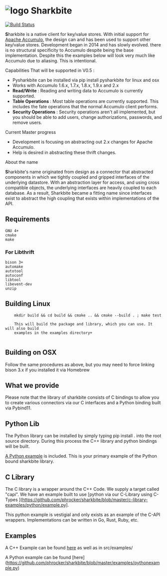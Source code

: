 # ![logo](https://www.sharkbite.io/wp-content/uploads/2017/02/sharkbite.jpg) Sharkbite 
[![Build Status](https://travis-ci.org/phrocker/sharkbite.svg?branch=master)](https://travis-ci.org/phrocker/sharkbite)

**S**harkbite is a native client for key/value stores. With 
initial support for [Apache Accumulo][accumulo], the design can and has been used to support other key/value
stores. Development began in 2014 and has  slowly evolved. there is no structural specificity to Accumulo
despite being the base implementation. Despite this the examples below will look very much like Accumulo due to aliasing. This is intentional.

Capabilities That will be supported in V0.5 : 

 * Pysharkbite can be installed via pip install pysharkbite for linux and osx
 * Works with Accumulo 1.6.x, 1.7.x, 1.8.x, 1.9.x and 2.x
 * **Read/Write** : Reading and writing data to Accumulo is currently supported.
 * **Table Operations** : Most table operations are currently supported. This includes the fate operations that the normal Accumulo client performs.
 * **Security Operations** : Security operations aren't all implemented, but you should be able to add users, change authorizations, passwords, and remove users.
 
Current Master progress 
  * Development is focusing on abstracting out 2.x changes for Apache Accumulo.
  * Help is desired in abstracting these thrift changes.  

About the name

**S**harkbite's name originated from design as a connector that abstracted components in which we tightly
coupled and gripped interfaces of the underlying datastore. With an abstraction layer for access, and using
cross compatible objects, the underlying interfaces are heavily coupled to each database. As a result, Sharkbite
became a fitting name since interfaces exist to abstract the high coupling that exists within implementations of 
the API.

## Requirements

	GNU 4+
	cmake
	make
	
### For Libthrift
	bison 3+ 
	automake
	autotool
	autoconf
	libtool
	libevent-dev
	unzip

## Building Linux
```
	mkdir build && cd build && cmake .. && cmake --build . ; make test

	This will build the package and library, which you can use. It will also build
	examples in the examples directory+
	
```

## Building on OSX

Follow the same procedures as above, but you may need to force linking bison 3.x
if you installed it via Homebrew

## What we provide

Please note that the library of sharkbite consists of C bindings to allow you to create various connectors
via our C interfaces and a Python binding built via Pybind11. 

## Python Lib
The Python library can be installed by simply typing pip install . into the root source directory.
During this process the C++ library and python bindings will be built.

[A Python example](https://github.com/phrocker/sharkbite/blob/master/examples/pythonexample.py) is included. This is your primary example of the Python bound sharkbite
library. 

## C Library

The C library is a wrapper around the C++ Code. We supply a target called "capi". We have an example
built to use [python via our C-Library using C-Types ](https://github.com/phrocker/sharkbite/blob/master/c-library-examples/python/example.py].

This python example is vestigial and only exists as an example of the C-API wrappers. Implementations can be written
in Go, Rust, Ruby, etc. 

## Examples

A C++ Example can be found [here](https://www.github.com/phrocker/sharkbite/blob/master/examples/CppExample.cpp) as well as in src/examples/

A Python example can be found [here] (https://github.com/phrocker/sharkbite/blob/master/examples/pythonexample.py)

[accumulo]: https://accumulo.apache.org
